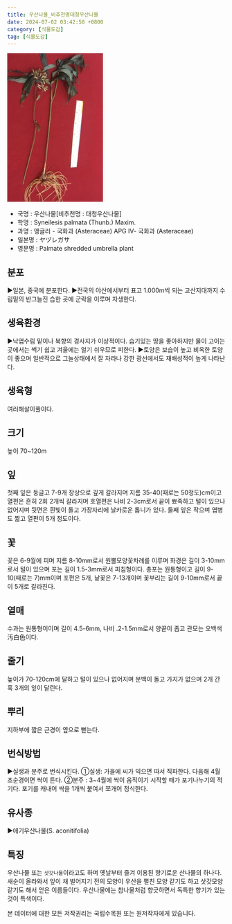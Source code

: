```yaml
---
title: 우산나물_비추천명대청우산나물
date: 2024-07-02 03:42:58 +0800
category: [식물도감]
tag: [식물도감]
---
```




![우산나물[비추천명 : 대청우산나물]](/assets/img/fileUpload/plants/basic/Compositae/Syneilesis/9998/1_th2.JPG)
- 국명 : 우산나물[비추천명 : 대청우산나물]
- 학명 : Syneilesis palmata (Thunb.) Maxim.
- 과명 : 앵글러 - 국화과 (Asteraceae) APG Ⅳ- 국화과 (Asteraceae)
- 일본명 : ヤヅレガサ
- 영문명 : Palmate shredded umbrella plant


## 분포
▶일본, 중국에 분포한다.
▶전국의 야산에서부터 표고 1.000m씩 되는 고산지대까지 수림밑의 반그늘진 습한 곳에 군락을 이루며 자생한다.
## 생육환경
▶낙엽수림 밑이나 북향의 경사지가 이상적이다. 습기있는 땅을 좋아하지만 물이 고이는 곳에서는 썩기 쉽고 겨울에는 얼기 쉬우므로 피한다. 
▶토양은 보습이 높고 비옥한 토양이 좋으며 일반적으로 그늘상태에서 잘 자라나 강한 광선에서도 재배성적이 높게 나타난다.
## 생육형
여러해살이풀이다.
## 크기
높이 70~120m
## 잎
첫째 잎은 둥글고 7-9개 장상으로 깊게 갈라지며 지름 35-40(때로는 50정도)cm이고 열편은 흔히 2회 2개씩 갈라지며 호열편은 나비 2-3cm로서 끝이 뾰족하고 털이 있으나 없어지며 뒷면은 흰빛이 돌고 가장자리에 날카로운 톱니가 있다. 둘째 잎은 작으며 엽병도 짧고 열편이 5개 정도이다.
## 꽃
꽃은 6-9월에 피며 지름 8-10mm로서 원뿔모양꽃차례를 이루며 화경은 길이 3-10mm로서 털이 있으며 포는 길이 1.5-3mm로서 피침형이다. 총포는 원통형이고 길이 9-10(때로는 7)mm이며 포편은 5개, 낱꽃은 7-13개이며 꽃부리는 길이 9-10mm로서 끝이 5개로 갈라진다.
## 열매
수과는 원통형이이며 길이 4.5-6mm, 나비 .2-1.5mm로서 양끝이 좁고 관모는 오백색汚白色이다.
## 줄기
높이가 70-120cm에 달하고 털이 있으나 없어지며 분백이 돌고 가지가 없으며 2개 간혹 3개의 잎이 달린다.
## 뿌리
지하부에 짧은 근경이 옆으로 뻗는다.
## 번식방법
▶실생과 분주로 번식시킨다. 
①실생: 가을에 씨가 익으면 따서 직파한다. 다음해 4월 초순경이면 싹이 튼다. 
②분주 : 3~4월에 싹이 움직이기 시작할 때가 포기나누기의 적기다. 포기를 캐내어 싹을 1개씩 붙여서 쪼개어 정식한다.
## 유사종
▶애기우산나물(S. aconitifolia)
## 특징
우산나물 또는 `삿갓나물`이라고도 하며 옛날부터 즐겨 이용된 향기로운 산나물의 하나다. 새순이 올라와서 잎이 채 벌어지기 전의 모양이 우산을 펼친 모양 같기도 하고 삿갓모양 같기도 해서 얻은 이름들이다. 우산나물에는 참나물처럼 향긋하면서 독특한 향기가 있는 것이 특색이다.






본 데이터에 대한 모든 저작권리는 국립수목원 또는 원저작자에게 있습니다.
